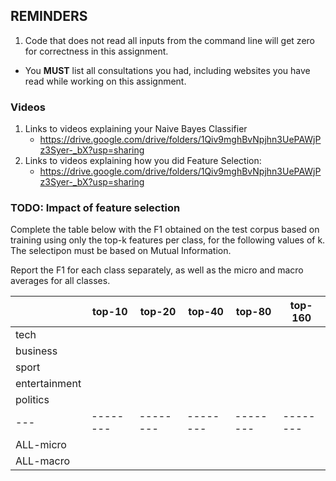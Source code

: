 ## REMINDERS

1. Code that does not read all inputs from the command line will get zero for correctness in this assignment.
+ You **MUST** list all consultations you had, including websites you have read while working on this assignment.


### Videos

1. Links to videos explaining your Naive Bayes Classifier
    * https://drive.google.com/drive/folders/1Qiv9mghBvNpjhn3UePAWjPz3Syer-_bX?usp=sharing
1. Links to videos explaining how you did Feature Selection:
    * https://drive.google.com/drive/folders/1Qiv9mghBvNpjhn3UePAWjPz3Syer-_bX?usp=sharing


### TODO: Impact of feature selection

Complete the table below with the F1 obtained on the test corpus based on training using only the top-k features per class, for the following values of k. The selectipon must be based on Mutual Information.

Report the F1 for each class separately, as well as the micro and macro averages for all classes.

|   | top-10 | top-20 | top-40 | top-80 | top-160|
|---|--------|--------|--------|--------|--------|
tech | | | | | |
business | | | | | |
sport | | | | | |
entertainment | | | | | |
politics | | | | | |
|---|--------|--------|--------|--------|--------|
ALL-micro | | | | | |
ALL-macro | | | | | |
